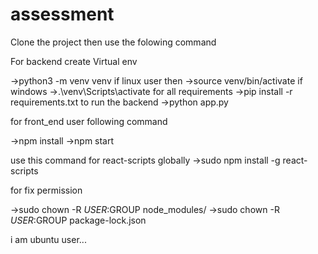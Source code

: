 # assessment
Clone the project then use the folowing command 

For backend
create Virtual env

->python3 -m venv venv
if linux user then 
->source venv/bin/activate
if windows
->.\venv\Scripts\activate
for all requirements 
->pip install -r requirements.txt
to run the backend 
->python app.py



for front_end user following command 

->npm install
->npm start

use this command for  react-scripts globally
->sudo npm install -g react-scripts


for fix permission 

->sudo chown -R $USER:$GROUP node_modules/
->sudo chown -R $USER:$GROUP package-lock.json




i am ubuntu user...